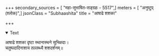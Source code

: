 +++
secondary_sources = [ "महा-सुभाषित-सङ्ग्रहः - 5517",]
meters = [ "अनुष्टुप् (श्लोक)",]
jsonClass = "Subhaashita"
title = "आषाढे शशका"

+++

<details open><summary>Text</summary>

आषाढे शशका दृष्टा स्थानास्थने सुभिक्षदाः।  
चतुष्पदादिनाशाय तल्लब्ध्यै शशदर्शनम्॥
</details>
